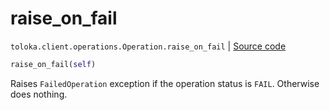 # raise_on_fail
`toloka.client.operations.Operation.raise_on_fail` | [Source code](https://github.com/Toloka/toloka-kit/blob/v1.2.3/src/client/operations.py#L111)

```python
raise_on_fail(self)
```

Raises `FailedOperation` exception if the operation status is `FAIL`. Otherwise does nothing.

